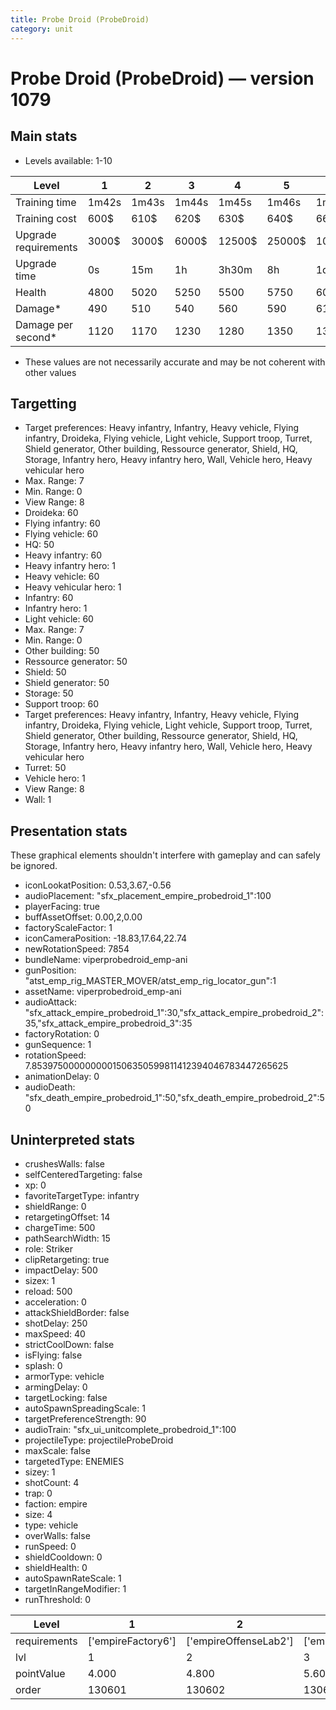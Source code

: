 ```yaml
---
title: Probe Droid (ProbeDroid)
category: unit
---
```


# Probe Droid (ProbeDroid) — version 1079

## Main stats

  * Levels available: 1-10

|Level               |1    |2    |3    |4     |5     |6      |7      |8      |9       |10      |
|--------------------|-----|-----|-----|------|------|-------|-------|-------|--------|--------|
|Training time       |1m42s|1m43s|1m44s|1m45s |1m46s |1m47s  |1m48s  |1m52s  |1m56s   |2m      |
|Training cost       |600$ |610$ |620$ |630$  |640$  |660$   |680$   |800$   |840$    |920$    |
|Upgrade requirements|3000$|3000$|6000$|12500$|25000$|100000$|160000$|320000$|1000000$|1750000$|
|Upgrade time        |0s   |15m  |1h   |3h30m |8h    |1d     |2d     |3d12h  |5d      |1w2d    |
|Health              |4800 |5020 |5250 |5500  |5750  |6020   |6310   |6610   |6920    |7250    |
|Damage*             |490  |510  |540  |560   |590   |610    |640    |670    |710     |740     |
|Damage per second*  |1120 |1170 |1230 |1280  |1350  |1390   |1460   |1530   |1620    |1690    |

* These values are not necessarily accurate and may be not coherent with other values

## Targetting

  * Target preferences: Heavy infantry, Infantry, Heavy vehicle, Flying infantry, Droideka, Flying vehicle, Light vehicle, Support troop, Turret, Shield generator, Other building, Ressource generator, Shield, HQ, Storage, Infantry hero, Heavy infantry hero, Wall, Vehicle hero, Heavy vehicular hero
  * Max. Range: 7
  * Min. Range: 0
  * View Range: 8
  * Droideka: 60
  * Flying infantry: 60
  * Flying vehicle: 60
  * HQ: 50
  * Heavy infantry: 60
  * Heavy infantry hero: 1
  * Heavy vehicle: 60
  * Heavy vehicular hero: 1
  * Infantry: 60
  * Infantry hero: 1
  * Light vehicle: 60
  * Max. Range: 7
  * Min. Range: 0
  * Other building: 50
  * Ressource generator: 50
  * Shield: 50
  * Shield generator: 50
  * Storage: 50
  * Support troop: 60
  * Target preferences: Heavy infantry, Infantry, Heavy vehicle, Flying infantry, Droideka, Flying vehicle, Light vehicle, Support troop, Turret, Shield generator, Other building, Ressource generator, Shield, HQ, Storage, Infantry hero, Heavy infantry hero, Wall, Vehicle hero, Heavy vehicular hero
  * Turret: 50
  * Vehicle hero: 1
  * View Range: 8
  * Wall: 1

## Presentation stats

These graphical elements shouldn't interfere with gameplay and can safely be ignored.

  * iconLookatPosition: 0.53,3.67,-0.56
  * audioPlacement: "sfx_placement_empire_probedroid_1":100
  * playerFacing: true
  * buffAssetOffset: 0.00,2,0.00
  * factoryScaleFactor: 1
  * iconCameraPosition: -18.83,17.64,22.74
  * newRotationSpeed: 7854
  * bundleName: viperprobedroid_emp-ani
  * gunPosition: "atst_emp_rig_MASTER_MOVER/atst_emp_rig_locator_gun":1
  * assetName: viperprobedroid_emp-ani
  * audioAttack: "sfx_attack_empire_probedroid_1":30,"sfx_attack_empire_probedroid_2":35,"sfx_attack_empire_probedroid_3":35
  * factoryRotation: 0
  * gunSequence: 1
  * rotationSpeed: 7.8539750000000001506350599811412394046783447265625
  * animationDelay: 0
  * audioDeath: "sfx_death_empire_probedroid_1":50,"sfx_death_empire_probedroid_2":50

## Uninterpreted stats

  * crushesWalls: false
  * selfCenteredTargeting: false
  * xp: 0
  * favoriteTargetType: infantry
  * shieldRange: 0
  * retargetingOffset: 14
  * chargeTime: 500
  * pathSearchWidth: 15
  * role: Striker
  * clipRetargeting: true
  * impactDelay: 500
  * sizex: 1
  * reload: 500
  * acceleration: 0
  * attackShieldBorder: false
  * shotDelay: 250
  * maxSpeed: 40
  * strictCoolDown: false
  * isFlying: false
  * splash: 0
  * armorType: vehicle
  * armingDelay: 0
  * targetLocking: false
  * autoSpawnSpreadingScale: 1
  * targetPreferenceStrength: 90
  * audioTrain: "sfx_ui_unitcomplete_probedroid_1":100
  * projectileType: projectileProbeDroid
  * maxScale: false
  * targetedType: ENEMIES
  * sizey: 1
  * shotCount: 4
  * trap: 0
  * faction: empire
  * size: 4
  * type: vehicle
  * overWalls: false
  * runSpeed: 0
  * shieldCooldown: 0
  * shieldHealth: 0
  * autoSpawnRateScale: 1
  * targetInRangeModifier: 1
  * runThreshold: 0

|Level       |1                 |2                    |3                    |4                    |5                    |6                    |7                    |8                    |9                    |10                    |
|------------|------------------|---------------------|---------------------|---------------------|---------------------|---------------------|---------------------|---------------------|---------------------|----------------------|
|requirements|['empireFactory6']|['empireOffenseLab2']|['empireOffenseLab3']|['empireOffenseLab4']|['empireOffenseLab5']|['empireOffenseLab6']|['empireOffenseLab7']|['empireOffenseLab8']|['empireOffenseLab9']|['empireOffenseLab10']|
|lvl         |1                 |2                    |3                    |4                    |5                    |6                    |7                    |8                    |9                    |10                    |
|pointValue  |4.000             |4.800                |5.600                |6.400                |7.200                |8.000                |8.800                |9.600                |10.400               |12.000                |
|order       |130601            |130602               |130603               |130604               |130605               |130606               |130607               |130608               |130609               |130610                |

